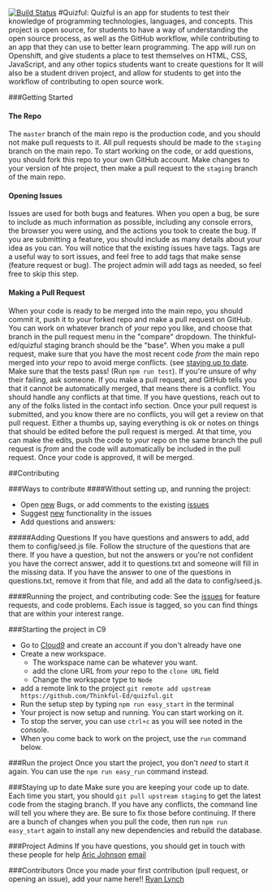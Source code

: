 [![Build Status](https://travis-ci.org/aric87/tuneful.png)](https://travis-ci.org/thinkful-ed/quizful)
#Quizful:
Quizful is an app for students to test their knowledge of programming technologies, languages, and concepts. 
This project is open source, for students to have a way of understanding the open source process, as well as the GitHub workflow, while contributing to an app that they can use to better learn programming. 
The app will run on Openshift, and give students a place to test themselves on HTML, CSS, JavaScript, and any other topics students want to create questions for 
It will also be a student driven project, and allow for students to get into the workflow of contributing to open source work.

###Getting Started
#### The Repo
The `master` branch of the main repo is the production code, and you should not make pull requests to it. All pull requests should be made to the `staging` branch on the main repo. 
To start working on the code, or add questions, you should fork this repo to your own GitHub account. Make changes to your version of hte project, then make a pull request to the `staging` branch of the main repo. 

#### Opening Issues
Issues are used for both bugs and features. When you open a bug, be sure to include as much information as possible, including any console errors, the browser you were using, and the actions you took to create the bug. 
If you are submitting a feature, you should include as many details about your idea as you can. 
You will notice that the existing issues have tags. Tags are a useful way to sort issues, and feel free to add tags that make sense (feature request or bug). The project admin will add tags as needed, so feel free to skip this step. 

#### Making a Pull Request 
When your code is ready to be merged into the main repo, you should commit it, push it to _your_ forked repo and make a pull request on GitHub. You can work on whatever branch of _your_ repo you like, and choose that branch in the pull request menu in the "compare" dropdown. The thinkful-ed/quizful staging branch should be the "base".
When you make a pull request, make sure that you have the most recent code _from_ the main repo merged into _your_ repo to avoid merge conflicts. (see [staying up to date](#staying-up-to-date).
Make sure that the tests pass! (Run `npm run test`). If you're unsure of why their failing, ask someone. 
If you make a pull request, and GitHub tells you that it cannot be automatically merged, that means there is a conflict. You should handle any conflicts at that time. If you have questions, reach out to any of the folks listed in the contact info section. 
Once your pull request is submitted, and you know there are no conflicts, you will get a review on that pull request. Either a thumbs up, saying everything is ok or notes on things that should be edited before the pull request is merged. At that time, you can make the edits, push the code to _your_ repo on the same branch the pull request is _from_ and the code will automatically be included in the pull request. 
Once your code is approved, it will be merged. 

##Contributing

###Ways to contribute
####Without setting up, and running the project:
- Open [new](https://github.com/Thinkful-Ed/quizful/issues/new) Bugs, or add comments to the existing [issues](https://github.com/thinkful-ed/quizful/issues)
- Suggest [new](https://github.com/Thinkful-Ed/quizful/issues/new) functionality in the issues
- Add questions and answers:

#####Adding Questions
If you have questions and answers to add, add them to config/seed.js file. Follow the structure of the questions that are there. 
If you have a question, but not the answers or you're not confident you have the correct answer, add it to questions.txt and someone will fill in the missing data. 
If you have the answer to one of the questions in questions.txt, remove it from that file, and add all the data to config/seed.js.

####Running the project, and contributing code:
See the [issues](https://github.com/thinkful-ed/quizful/issues) for feature requests, and code problems. Each issue is tagged, so you can find things that are within your interest range.

###Starting the project in C9
- Go to [Cloud9](https://c9.io) and create an account if you don't already have one
- Create a new workspace.  
    - The workspace name can be whatever you want. 
    -  add the clone URL from _your_ repo to the `clone URL` field
    -  Change the workspace type to `Node`
- add a remote link to the project `git remote add upstream https://github.com/Thinkful-Ed/quizful.git`
- Run the setup step by typing `npm run easy_start` in the terminal
- Your project is now setup and running. You can start working on it. 
- To stop the server, you can use `ctrl+c` as you will see noted in the console. 
- When you come back to work on the project, use the `run` command below.

###Run the project
Once you start the project, you don't _need_ to start it again. 
You can use the `npm run easy_run` command instead.

###Staying up to date
Make sure you are keeping your code up to date. 
Each time you start, you should `git pull upstream staging` to get the latest code from the staging branch. 
If you have any conflicts, the command line will tell you where they are. Be sure to fix those before continuing.
If there are a bunch of changes when you pull the code, then run `npm run easy_start` again to install any new dependencies and rebuild the database. 

###Project Admins
If you have questions, you should get in touch with these people for help
[Aric Johnson](https://github.com/aric87) [email](aric@thinkful.com)


###Contributors
Once you made your first contribution (pull request, or opening an issue), add your name here!!
[Ryan Lynch](https://github.com/shiftyp)

